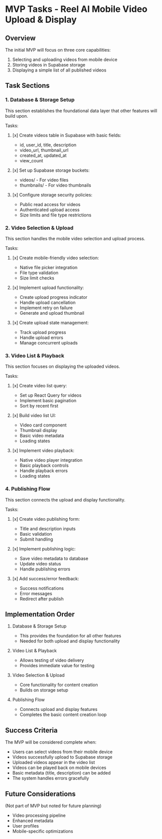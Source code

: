# MVP Tasks - Reel AI Mobile Video Upload & Display

## Overview

The initial MVP will focus on three core capabilities:

1. Selecting and uploading videos from mobile device
2. Storing videos in Supabase storage
3. Displaying a simple list of all published videos

## Task Sections

### 1. Database & Storage Setup

This section establishes the foundational data layer that other features will build upon.

Tasks:

1. [x] Create videos table in Supabase with basic fields:

   - id, user_id, title, description
   - video_url, thumbnail_url
   - created_at, updated_at
   - view_count

2. [x] Set up Supabase storage buckets:

   - videos/ - For video files
   - thumbnails/ - For video thumbnails

3. [x] Configure storage security policies:
   - Public read access for videos
   - Authenticated upload access
   - Size limits and file type restrictions

### 2. Video Selection & Upload

This section handles the mobile video selection and upload process.

Tasks:

1. [x] Create mobile-friendly video selection:

   - Native file picker integration
   - File type validation
   - Size limit checks

2. [x] Implement upload functionality:

   - Create upload progress indicator
   - Handle upload cancellation
   - Implement retry on failure
   - Generate and upload thumbnail

3. [x] Create upload state management:
   - Track upload progress
   - Handle upload errors
   - Manage concurrent uploads

### 3. Video List & Playback

This section focuses on displaying the uploaded videos.

Tasks:

1. [x] Create video list query:

   - Set up React Query for videos
   - Implement basic pagination
   - Sort by recent first

2. [x] Build video list UI:

   - Video card component
   - Thumbnail display
   - Basic video metadata
   - Loading states

3. [x] Implement video playback:
   - Native video player integration
   - Basic playback controls
   - Handle playback errors
   - Loading states

### 4. Publishing Flow

This section connects the upload and display functionality.

Tasks:

1. [x] Create video publishing form:

   - Title and description inputs
   - Basic validation
   - Submit handling

2. [x] Implement publishing logic:

   - Save video metadata to database
   - Update video status
   - Handle publishing errors

3. [x] Add success/error feedback:
   - Success notifications
   - Error messages
   - Redirect after publish

## Implementation Order

1. Database & Storage Setup

   - This provides the foundation for all other features
   - Needed for both upload and display functionality

2. Video List & Playback

   - Allows testing of video delivery
   - Provides immediate value for testing

3. Video Selection & Upload

   - Core functionality for content creation
   - Builds on storage setup

4. Publishing Flow
   - Connects upload and display features
   - Completes the basic content creation loop

## Success Criteria

The MVP will be considered complete when:

- Users can select videos from their mobile device
- Videos successfully upload to Supabase storage
- Uploaded videos appear in the video list
- Videos can be played back on mobile devices
- Basic metadata (title, description) can be added
- The system handles errors gracefully

## Future Considerations

(Not part of MVP but noted for future planning)

- Video processing pipeline
- Enhanced metadata
- User profiles
- Mobile-specific optimizations

